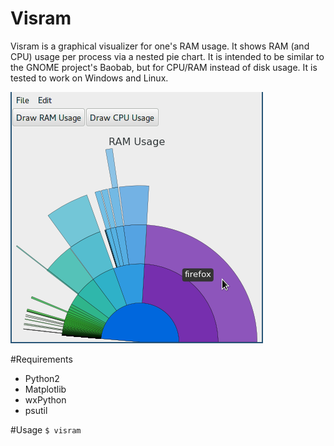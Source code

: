 Visram
======

Visram is a graphical visualizer for one's RAM usage. It shows RAM (and CPU) usage per process via a nested pie chart. It is intended to be similar to the GNOME project's Baobab, but for CPU/RAM instead of disk usage. It is tested to work on Windows and Linux.

![Screenshot](screenshot.png)

#Requirements
- Python2
- Matplotlib
- wxPython
- psutil

#Usage
`$ visram`
